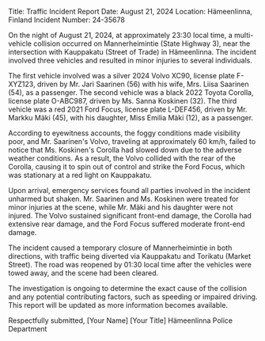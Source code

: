  Title: Traffic Incident Report
Date: August 21, 2024
Location: Hämeenlinna, Finland
Incident Number: 24-35678

On the night of August 21, 2024, at approximately 23:30 local time, a multi-vehicle collision occurred on Mannerheimintie (State Highway 3), near the intersection with Kauppakatu (Street of Trade) in Hämeenlinna. The incident involved three vehicles and resulted in minor injuries to several individuals.

The first vehicle involved was a silver 2024 Volvo XC90, license plate F-XYZ123, driven by Mr. Jari Saarinen (56) with his wife, Mrs. Liisa Saarinen (54), as a passenger. The second vehicle was a black 2022 Toyota Corolla, license plate O-ABC987, driven by Ms. Sanna Koskinen (32). The third vehicle was a red 2021 Ford Focus, license plate L-DEF456, driven by Mr. Markku Mäki (45), with his daughter, Miss Emilia Mäki (12), as a passenger.

According to eyewitness accounts, the foggy conditions made visibility poor, and Mr. Saarinen's Volvo, traveling at approximately 60 km/h, failed to notice that Ms. Koskinen's Corolla had slowed down due to the adverse weather conditions. As a result, the Volvo collided with the rear of the Corolla, causing it to spin out of control and strike the Ford Focus, which was stationary at a red light on Kauppakatu.

Upon arrival, emergency services found all parties involved in the incident unharmed but shaken. Mr. Saarinen and Ms. Koskinen were treated for minor injuries at the scene, while Mr. Mäki and his daughter were not injured. The Volvo sustained significant front-end damage, the Corolla had extensive rear damage, and the Ford Focus suffered moderate front-end damage.

The incident caused a temporary closure of Mannerheimintie in both directions, with traffic being diverted via Kauppakatu and Torikatu (Market Street). The road was reopened by 01:30 local time after the vehicles were towed away, and the scene had been cleared.

The investigation is ongoing to determine the exact cause of the collision and any potential contributing factors, such as speeding or impaired driving. This report will be updated as more information becomes available.

Respectfully submitted,
[Your Name]
[Your Title]
Hämeenlinna Police Department